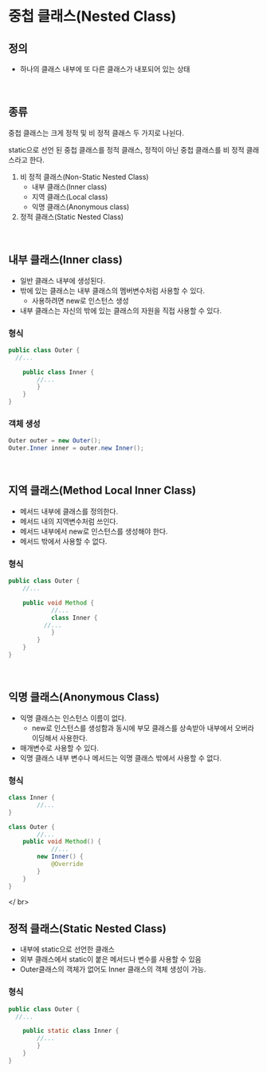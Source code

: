 # 중첩 클래스(Nested Class)

## 정의

- 하나의 클래스 내부에 또 다른 클래스가 내포되어 있는 상태

</br >

## 종류

중첩 클래스는 크게 정적 및 비 정적 클래스 두 가지로 나뉜다.

static으로 선언 된 중첩 클래스를 정적 클래스, 정적이 아닌 중첩 클래스를 비 정적 클래스라고 한다.

1. 비 정적 클래스(Non-Static Nested Class)
   - 내부 클래스(Inner class)
   - 지역 클래스(Local class)
   - 익명 클래스(Anonymous class)
2. 정적 클래스(Static Nested Class)

</br >

## 내부 클래스(Inner class)

- 일반 클래스 내부에 생성된다.
- 밖에 있는 클래스는 내부 클래스의 멤버변수처럼 사용할 수 있다.
  - 사용하려면 new로 인스턴스 생성
- 내부 클래스는 자신의 밖에 있는 클래스의 자원을 직접 사용할 수 있다.

### 형식

~~~java
public class Outer {
  //...

    public class Inner {
      	//...
        }
    }
}
~~~

### 객체 생성

~~~java
Outer outer = new Outer();
Outer.Inner inner = outer.new Inner();
~~~

</br >

## 지역 클래스(Method Local Inner Class)

- 메서드 내부에 클래스를 정의한다.
- 메서드 내의 지역변수처럼 쓰인다.
- 메서드 내부에서 new로 인스턴스를 생성해야 한다.
- 메서드 밖에서 사용할 수 없다.

### 형식

~~~java
public class Outer {
  	//...

    public void Method {
      		//...
      		class Inner {
          //...
        	}
        }
    }
}
~~~

</br >

## 익명 클래스(Anonymous Class)

- 익명 클래스는 인스턴스 이름이 없다.
  - new로 인스턴스를 생성함과 동시에 부모 클래스를 상속받아 내부에서 오버라이딩해서 사용한다.
- 매개변수로 사용할 수 있다.
- 익명 클래스 내부 변수나 메서드는 익명 클래스 밖에서 사용할 수 없다.

### 형식

~~~java
class Inner {
		//...
}

class Outer {
		//...
    public void Method() {
    		//...
        new Inner() {
            @Override
        }
    }
}
~~~

</ br>

## 정적 클래스(Static Nested Class)

- 내부에 static으로 선언한 클래스
- 외부 클래스에서 static이 붙은 메서드나 변수를 사용할 수 있음
- Outer클래스의 객체가 없어도 Inner 클래스의 객체 생성이 가능.

### 형식

~~~java
public class Outer {
  //...

    public static class Inner {
      	//...
        }
    }
}
~~~

